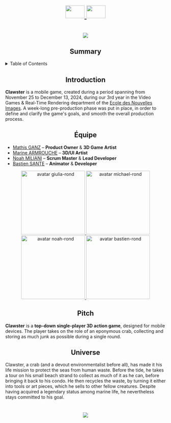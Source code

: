 <h1 align="center">
    <a href="https://github.com/Ecole-des-Nouvelles-Images/2024-Mobile-Clawster/blob/main/README.fr.md">
    <img src="https://github.com/user-attachments/assets/41b66b00-1f67-4793-bd92-24e4f4613b26" width="60" height="40">
  </a>
  <a href="https://github.com/Ecole-des-Nouvelles-Images/2024-Mobile-Clawster/blob/main/README.md">
    <img src="https://github.com/user-attachments/assets/8724f8b2-1eeb-402b-9584-50f07269331b" width="60" height="40">
  </a>
</h1>

<h1 align="center">
    <img src="https://github.com/user-attachments/assets/5064389b-4bb7-49c5-b38f-20792f8949ce">
  </a>

<h2 align="center">
  <strong>Summary</strong>
</h2>

<details>
  <summary>Table of Contents</summary>
  <ol>
    <li><a href="#introduction">Introduction</a></li>
    <li><a href="#équipe">Team</a></li>
    <li><a href="#pitch">Pitch</a></li>
    <li><a href="#univers">Universe</a></li>
  </ol>
</details>

<h2 id="introduction" align="center">
  <strong>Introduction</strong>  
</h2>
<p>
  <strong>Clawster</strong> is a mobile game, created during a period spanning from November 25 to December 13, 2024, during our 3rd year in the Video Games & Real-Time Rendering department of the <a href="https://github.com/Ecole-des-Nouvelles-Images">Ecole des Nouvelles Images</a>. A week-long pre-production phase was put in place, in order to define and clarify the game's goals, and smooth the overall production process. 
</p>

<h2 id="équipe" align="center">
  <strong>Équipe</strong>
</h2>
<ul>
  <li>
    <a href="https://github.com/Avorach">Mathis GANZ</a> – <strong>Product Owner</strong> & <strong>3D Game Artist</strong>
  </li>
  <li>
    <a href="https://github.com/EnsiMarine">Marine ARMROUCHE</a> – <strong>3D/UI Artist</strong>
  </li>
  <li>
    <a href="https://github.com/NoahMil">Noah MILIANI</a> – <strong>Scrum Master</strong> & <strong>Lead Developer</strong>
  </li>
    <li>
    <a href="https://github.com/BastienSANTE">Bastien SANTE</a> – <strong>Animator</strong> & <strong>Developer</strong>
  </li>
</ul>

<div align="center">
  <a href="https://github.com/Avorach">
    <img src="https://github.com/user-attachments/assets/6b315e80-f272-4ba9-a62e-1088d292ce82" width="200px" alt="avatar giulia-rond">
  </a>
  <a href="https://github.com/EnsiMarine">
    <img src="https://github.com/user-attachments/assets/d78f0edf-e813-4094-a59f-b44f7555e83a" width="200px" alt="avatar michael-rond">
  </a>
  <a href="https://github.com/NoahMil">
    <img src="https://github.com/user-attachments/assets/2a66cfb4-db97-4eb6-b8aa-197e4ca7ca6a" width="200px" alt="avatar noah-rond">
  </a>
      <a href="https://github.com/BastienSANTE">
    <img src="https://github.com/user-attachments/assets/e9b5fac1-11bf-4827-a017-94b05bdf4b3c" width="200px" alt="avatar bastien-rond">
  </a>
</div>


<h2 id="pitch" align="center">
  <strong>Pitch</strong>  
</h2>
<p>
  <strong>Clawster</strong> is a <strong>top-down single-player 3D action game</strong>, designed for mobile devices. The player takes on the role of an eponymous crab, collecting and storing as much junk as possible during a single round.
</p>

<h2 id="univers" align="center">
  <strong>Universe</strong>
</h2>
<p>
  Clawster, a crab (and a devout environmentalist before all), has made it his life mission to protect the seas from human waste. Before the tide, he takes a tour on his small beach strand to collect as much of it as he can, before bringing it back to his condo. He then recycles the waste, by turning it either into tools or art pieces, which he sells to other fellow creatures. Despite having acquired a legendary status among marine life, he nevertheless stays committed to his goal.
</p>

<h1 align="center">
    <img src="https://github.com/user-attachments/assets/15699731-3c77-415e-9211-11d7352fccf9">
  </a>
